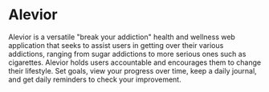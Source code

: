 # Alevior
Alevior is a versatile "break your addiction" health and wellness web application that seeks to assist users in getting over their various addictions, ranging from sugar addictions to more serious ones such as cigarettes. Alevior holds users accountable and encourages them to change their lifestyle. Set goals, view your progress over time, keep a daily journal, and get daily reminders to check your improvement.